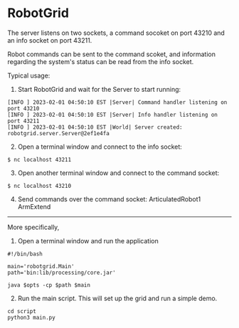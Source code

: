 # RobotGrid

The server listens on two sockets, a command socoket on port 43210 and an info
socket on port 43211.

Robot commands can be sent to the command scoket, and information regarding
the system's status can be read from the info socket.

Typical usage:

1. Start RobotGrid and wait for the Server to start running:
```
[INFO ] 2023-02-01 04:50:10 EST |Server| Command handler listening on port 43210
[INFO ] 2023-02-01 04:50:10 EST |Server| Info handler listening on port 43211
[INFO ] 2023-02-01 04:50:10 EST |World| Server created: robotgrid.server.Server@2ef1e4fa
```

2. Open a terminal window and connect to the info socket:
```
$ nc localhost 43211
```

3. Open another terminal window and connect to the command socket:
```
$ nc localhost 43210
```

4. Send commands over the command socket:
    ArticulatedRobot1 ArmExtend

---

More specifically,

1. Open a terminal window and run the application

```
#!/bin/bash

main='robotgrid.Main'
path='bin:lib/processing/core.jar'

java $opts -cp $path $main
```

2. Run the main script. This will set up the grid and run a simple demo.

```
cd script
python3 main.py
```
